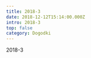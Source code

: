 ```yaml
---
title: 2018-3
date: 2018-12-12T15:14:00.000Z
intro: 2018-3
top: false
category: Dogodki
---
```

2018-3

